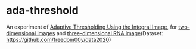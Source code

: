 # ada-threshold

An experiment of [Adaptive Thresholding Using the Integral Image](http://citeseerx.ist.psu.edu/viewdoc/download?doi=10.1.1.420.7883&rep=rep1&type=pdf), 
for [two-dimensional images]() and [three-dimensional RNA image]()(Dataset: https://github.com/freedom00y/data2020)
